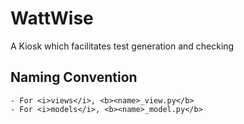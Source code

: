 # WattWise
A Kiosk which facilitates test generation and checking

## Naming Convention
    - For <i>views</i>, <b><name>_view.py</b>
    - For <i>models</i>, <b><name>_model.py</b>